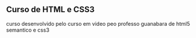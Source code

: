 ## Curso de HTML e CSS3
curso desenvolvido pelo curso em video peo professo guanabara de html5 semantico e css3
